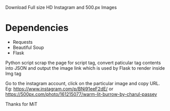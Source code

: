 Download Full size HD Instagram and 500.px Images 

# Dependencies
* Requests
* Beautiful Soup
* Flask

Python script scrap the page for script tag, convert paticular tag contents into JSON and output the image link which is used by Flask to render inside Img tag

Go to the instagram account, click on the particular image and copy URL. Eg: https://www.instagram.com/p/BNj91eeF2dE/ or https://500px.com/photo/161215077/warm-lit-burrow-by-charul-passey
 
Thanks for MiT
